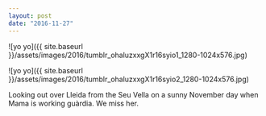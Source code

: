 ```yaml
---
layout: post
date: "2016-11-27"
---
```


![yo yo]({{ site.baseurl }}/assets/images/2016/tumblr_ohaluzxxgX1r16syio1_1280-1024x576.jpg)

![yo yo]({{ site.baseurl }}/assets/images/2016/tumblr_ohaluzxxgX1r16syio2_1280-1024x576.jpg)

Looking out over Lleida from the Seu Vella on a sunny November day when Mama is working guàrdia. We miss her.
